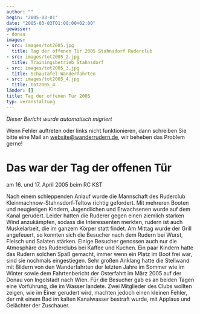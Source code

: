 ```yaml
---
author: ""
begin: "2005-03-01"
date: "2005-03-03T01:00:00+02:00"
gewässer:
- donau
images:
- src: images/tot2005.jpg
  title: Tag der offenen Tür 2005 Stahnsdorf Ruderclub
- src: images/tot2005_2.jpg
  title: Trainingsbetrieb Stahnsdorf
- src: images/tot2005_3.jpg
  title: Schautafel Wanderfahrten
- src: images/tot2005_4.jpg
  title: tot2005_4
länder: []
title: Tag der offenen Tür 2005
typ: veranstaltung
---
```



*Dieser Bericht wurde automatisch migriert*

Wenn Fehler auftreten oder links nicht funktionieren, dann schreiben Sie bitte eine Mail an website@wanderrudern.de, wir beheben das Problem gerne!



# Das war der Tag der offenen Tür


am 16. und 17. April 2005 beim RC KST

Nach einem schleppenden Anlauf wurde die Mannschaft des Ruderclub Kleinmachnow-Stahnsdorf-Teltow richtig gefordert. Mit mehreren Booten und neugierigen Kindern, Jugendlichen und Erwachsenen wurde auf dem Kanal gerudert. Leider hatten die Ruderer gegen einen ziemlich starken Wind anzukämpfen, sodass die Interessenten merkten, rudern ist auch Muskelarbeit, die im ganzem Körper statt findet. Am Mittag wurde der Grill angefeuert, so konnten sich die Besucher nach dem Rudern bei Wurst, Fleisch und Salaten stärken. Einige Besucher genossen auch nur die Atmosphäre des Ruderclubs bei Kaffee und Kuchen. Ein paar Kindern hatte das Rudern solchen Spaß gemacht, immer wenn ein Platz im Boot frei war, sind sie nochmals eingestiegen. Sehr großen Anklang hatte die Stellwand mit Bildern von den Wanderfahrten der letzten Jahre im Sommer wie im Winter sowie dem Fahrtenbericht der Osterfahrt im März 2005 auf der Donau von Ingolstadt nach Wien. Für die Besucher gab es an beiden Tagen eine Vorführung, die im Wasser landete. Zwei Mitglieder des Clubs wollten zeigen, wie im Einer gerudert wird, machten jedoch einen kleinen Fehler, der mit einem Bad im kalten Kanalwasser bestraft wurde, mit Applaus und Gelächter der Zuschauer.